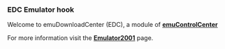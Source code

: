 ### EDC Emulator hook

Welcome to emuDownloadCenter (EDC), a module of [**emuControlCenter**](https://github.com/PhoenixInteractiveNL/emuControlCenter/wiki/)

For more information visit the [**Emulator2001**](https://github.com/PhoenixInteractiveNL/emuDownloadCenter/wiki/Emulator-emu2001#menu) page.
